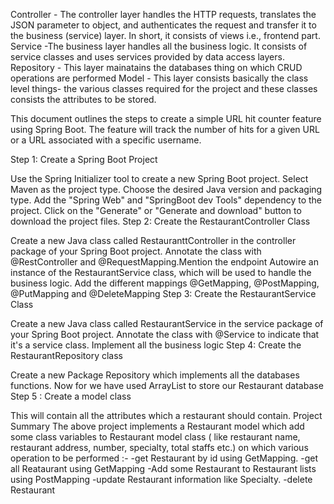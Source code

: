 Controller - The controller layer handles the HTTP requests, translates the JSON parameter to object, and authenticates the request and transfer it to the business (service) layer. In short, it consists of views i.e., frontend part.
Service -The business layer handles all the business logic. It consists of service classes and uses services provided by data access layers.
Repository - This layer mainatains the databases thing on which CRUD operations are performed
Model - This layer consists basically the class level things- the various classes required for the project and these classes consists the attributes to be stored.

This document outlines the steps to create a simple URL hit counter feature using Spring Boot. The feature will track the number of hits for a given URL or a URL associated with a specific username.

Step 1: Create a Spring Boot Project

Use the Spring Initializer tool to create a new Spring Boot project.
Select Maven as the project type.
Choose the desired Java version and packaging type.
Add the "Spring Web" and "SpringBoot dev Tools" dependency to the project.
Click on the "Generate" or "Generate and download" button to download the project files.
Step 2: Create the RestaurantController Class

Create a new Java class called RestauranttController in the controller package of your Spring Boot project.
Annotate the class with @RestController and @RequestMapping.Mention the endpoint
Autowire an instance of the RestaurantService class, which will be used to handle the business logic.
Add the different mappings @GetMapping, @PostMapping, @PutMapping and @DeleteMapping
Step 3: Create the RestaurantService Class

Create a new Java class called RestaurantService in the service package of your Spring Boot project.
Annotate the class with @Service to indicate that it's a service class.
Implement all the business logic
Step 4: Create the RestaurantRepository class

Create a new Package Repository which implements all the databases functions.
Now for we have used ArrayList to store our Restaurant database
Step 5 : Create a model class

This will contain all the attributes which a restaurant should contain.
Project Summary
The above project implements a Restaurant model which add some class variables to Restaurant model class ( like restaurant name, restaurant address, number, specialty, total staffs etc.) on which various operation to be performed :- -get Restaurant by id using GetMapping. -get all Reataurant using GetMapping -Add some Restaurant to Restaurant lists using PostMapping -update Restaurant information like Specialty. -delete Restaurant 
